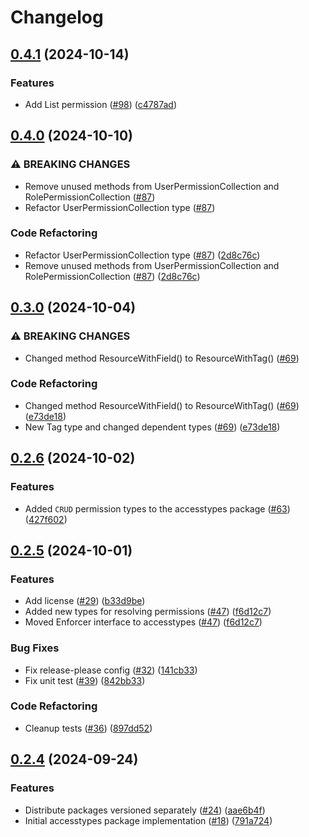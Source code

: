 # Changelog

## [0.4.1](https://github.com/cccteam/ccc/compare/accesstypes/v0.4.0...accesstypes/v0.4.1) (2024-10-14)


### Features

* Add List permission ([#98](https://github.com/cccteam/ccc/issues/98)) ([c4787ad](https://github.com/cccteam/ccc/commit/c4787ad590ff049bf4eeb006fb7b63e35d78be75))

## [0.4.0](https://github.com/cccteam/ccc/compare/accesstypes/v0.3.0...accesstypes/v0.4.0) (2024-10-10)


### ⚠ BREAKING CHANGES

* Remove unused methods from UserPermissionCollection and RolePermissionCollection ([#87](https://github.com/cccteam/ccc/issues/87))
* Refactor UserPermissionCollection type ([#87](https://github.com/cccteam/ccc/issues/87))

### Code Refactoring

* Refactor UserPermissionCollection type ([#87](https://github.com/cccteam/ccc/issues/87)) ([2d8c76c](https://github.com/cccteam/ccc/commit/2d8c76c4762ad0ee968e7d9e47ea7f2d9f22e85e))
* Remove unused methods from UserPermissionCollection and RolePermissionCollection ([#87](https://github.com/cccteam/ccc/issues/87)) ([2d8c76c](https://github.com/cccteam/ccc/commit/2d8c76c4762ad0ee968e7d9e47ea7f2d9f22e85e))

## [0.3.0](https://github.com/cccteam/ccc/compare/accesstypes/v0.2.6...accesstypes/v0.3.0) (2024-10-04)


### ⚠ BREAKING CHANGES

* Changed method ResourceWithField() to ResourceWithTag() ([#69](https://github.com/cccteam/ccc/issues/69))

### Code Refactoring

* Changed method ResourceWithField() to ResourceWithTag() ([#69](https://github.com/cccteam/ccc/issues/69)) ([e73de18](https://github.com/cccteam/ccc/commit/e73de1840538be8288943bd93f510b69b2204bc0))
* New Tag type and changed dependent types ([#69](https://github.com/cccteam/ccc/issues/69)) ([e73de18](https://github.com/cccteam/ccc/commit/e73de1840538be8288943bd93f510b69b2204bc0))

## [0.2.6](https://github.com/cccteam/ccc/compare/accesstypes/v0.2.5...accesstypes/v0.2.6) (2024-10-02)


### Features

* Added `CRUD` permission types to the accesstypes package ([#63](https://github.com/cccteam/ccc/issues/63)) ([427f602](https://github.com/cccteam/ccc/commit/427f602feef542231a847739efcdcf01f6823df3))

## [0.2.5](https://github.com/cccteam/ccc/compare/accesstypes/v0.2.4...accesstypes/v0.2.5) (2024-10-01)


### Features

* Add license ([#29](https://github.com/cccteam/ccc/issues/29)) ([b33d9be](https://github.com/cccteam/ccc/commit/b33d9be39ed471bf2b8cb6cace9f65fbc432c812))
* Added new types for resolving permissions ([#47](https://github.com/cccteam/ccc/issues/47)) ([f6d12c7](https://github.com/cccteam/ccc/commit/f6d12c74f7547855a6aeaec3b6f38a6549c3ad54))
* Moved Enforcer interface to accesstypes ([#47](https://github.com/cccteam/ccc/issues/47)) ([f6d12c7](https://github.com/cccteam/ccc/commit/f6d12c74f7547855a6aeaec3b6f38a6549c3ad54))


### Bug Fixes

* Fix release-please config ([#32](https://github.com/cccteam/ccc/issues/32)) ([141cb33](https://github.com/cccteam/ccc/commit/141cb33d307e4190063ffe99ead84bdd0ca0298f))
* Fix unit test ([#39](https://github.com/cccteam/ccc/issues/39)) ([842bb33](https://github.com/cccteam/ccc/commit/842bb331cc3ea26d679e53e9423264741a26a153))


### Code Refactoring

* Cleanup tests ([#36](https://github.com/cccteam/ccc/issues/36)) ([897dd52](https://github.com/cccteam/ccc/commit/897dd52ac68f95fe1db8f5392a559db0937261c7))

## [0.2.4](https://github.com/cccteam/ccc/compare/accesstypes-v0.2.3...accesstypes-v0.2.4) (2024-09-24)


### Features

* Distribute packages versioned separately ([#24](https://github.com/cccteam/ccc/issues/24)) ([aae6b4f](https://github.com/cccteam/ccc/commit/aae6b4f646d7b0b8f4926180f5c90099def694ea))
* Initial accesstypes package implementation ([#18](https://github.com/cccteam/ccc/issues/18)) ([791a724](https://github.com/cccteam/ccc/commit/791a7246b73492cbf8fb98c8be97be1153d25ea5))
